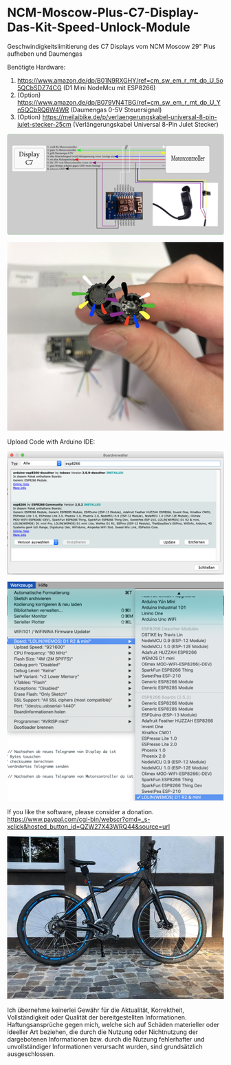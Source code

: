 # NCM-Moscow-Plus-C7-Display-Das-Kit-Speed-Unlock-Module
  Geschwindigkeitslimitierung des C7 Displays vom NCM Moscow 29" Plus aufheben und Daumengas

  Benötigte Hardware:
  1. https://www.amazon.de/dp/B01N9RXGHY/ref=cm_sw_em_r_mt_dp_U_5o5QCbSDZ74CG (D1 Mini NodeMcu mit ESP8266)
  2. (Option) https://www.amazon.de/dp/B079VN4TBG/ref=cm_sw_em_r_mt_dp_U_Yn5QCbRQ6W4WR (Daumengas 0-5V Steuersignal)
  3. (Option) https://meilaibike.de/p/verlaengerungskabel-universal-8-pin-julet-stecker-25cm (Verlängerungskabel Universal 8-Pin Julet Stecker)

![wiring schema](https://github.com/maganzi/NCM-Moscow-Plus-C7-Display-Das-Kit-Speed-Unlock-Module/blob/master/Wiring-Schema.png)
  
![calbe schema](https://github.com/maganzi/NCM-Moscow-Plus-C7-Display-Das-Kit-Speed-Unlock-Module/blob/master/Cable-Schema.png.png)

Upload Code with Arduino IDE:

![calbe schema](https://github.com/maganzi/NCM-Moscow-Plus-C7-Display-Das-Kit-Speed-Unlock-Module/blob/master/ESP8266Installed.png)

![calbe schema](https://github.com/maganzi/NCM-Moscow-Plus-C7-Display-Das-Kit-Speed-Unlock-Module/blob/master/ESP8266Settings.png)


  If you like the software, please consider a donation.
https://www.paypal.com/cgi-bin/webscr?cmd=_s-xclick&hosted_button_id=QZW27X43WRQ44&source=url

![NCM Moscow 29 Plus](https://github.com/maganzi/NCM-Moscow-Plus-C7-Display-Das-Kit-Speed-Unlock-Module/blob/master/NCMMoscow29plus.jpg?raw=true)

Ich übernehme keinerlei Gewähr für die Aktualität, Korrektheit, Vollständigkeit oder Qualität der bereitgestellten Informationen. Haftungsansprüche gegen mich, welche sich auf Schäden materieller oder ideeller Art beziehen, die durch die Nutzung oder Nichtnutzung der dargebotenen Informationen bzw. durch die Nutzung fehlerhafter und unvollständiger Informationen verursacht wurden, sind grundsätzlich ausgeschlossen.
